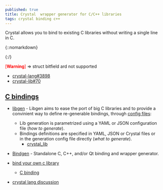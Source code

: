 ```yaml
---
published: true
title: Crystal  wrapper generator for C/C++ libraries
tags: crystal binding c++
---
```

Crystal allows you to bind to existing C libraries without writing a single line in C.

{::nomarkdown}
<link rel="shortcut icon" href="https://crystal-lang.org/favicon.ico" type="image/x-icon" />
{:/}

<span style="color:red">[**Warning**]</span> => struct bitfield ard not supported
- [crystal-lang#3898](https://github.com/crystal-lang/crystal/issues/3898)
- [crystal-lib#70](https://github.com/crystal-lang/crystal_lib/issues/70)

## [C bindings](https://crystal-lang.org/reference/syntax_and_semantics/c_bindings/)

- [libgen](https://github.com/olbat/libgen) - Libgen aims to ease the port of big C libraries and to provide a convinient way to define re-generable bindings, through [config files](https://github.com/olbat/libgen/blob/master/SPECS.md):
	- Lib generation is parametrized using a YAML or JSON configuration file (_how to generate_).
    - Bindings definitions are specified in YAML, JSON or Crystal files or in the generation config file directly (_what to generate_).
		- [crystal_lib](https://github.com/crystal-lang/crystal_lib)



- [Bindgen](https://github.com/Papierkorb/bindgen) -  Standalone C, C++, and/or Qt binding and wrapper generator.

- [bind your own c library](https://medium.com/@cfsamson/how-to-bind-your-own-c-library-to-crystal-fec9686598b7)
	- [C binding](https://www.reddit.com/r/crystal_programming/comments/68ga9z/binding_to_c_libraries/)

- [crystal lang discussion](https://github.com/crystal-lang/crystal/issues/3916)
